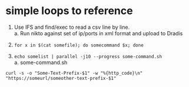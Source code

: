 # simple loops to reference
1. Use IFS and find/exec to read a csv line by line.  
a. Run nikto against set of ip/ports in xml format and upload to Dradis

2. `for x in $(cat somefile); do somecommand $x; done`  
3. `echo somelist | parallel -j10 --progress some-command.sh`  
a. some-command.sh 
```
curl -s -o "Some-Text-Prefix-$1" -w "%{http_code}\n" "https://someurl/someother-text-prefix-$1"
```

